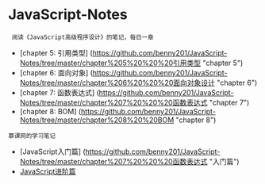 # JavaScript-Notes
```
 阅读《JavaScript高级程序设计》的笔记，每日一章
```

* [chapter 5: 引用类型] (https://github.com/benny201/JavaScript-Notes/tree/master/chapter%205%20%20%20引用类型 "chapter 5")
* [chapter 6: 面向对象] (https://github.com/benny201/JavaScript-Notes/tree/master/chapter%206%20%20%20面向对象设计 "chapter 6")
* [chapter 7: 函数表达式] (https://github.com/benny201/JavaScript-Notes/tree/master/chapter%207%20%20%20函数表达式 "chapter 7")
* [chapter 8: BOM] (https://github.com/benny201/JavaScript-Notes/tree/master/chapter%208%20%20BOM "chapter 8")


```
慕课网的学习笔记
```
* [JavaScript入门篇] (https://github.com/benny201/JavaScript-Notes/tree/master/chapter%207%20%20%20函数表达式 "入门篇")
* [JavaScript进阶篇](https://github.com/benny201/JavaScript-Notes/tree/master/Imooc笔记/JavaScript进阶 "进阶篇")



